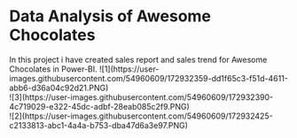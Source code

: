 <h1> Data Analysis of Awesome Chocolates </h1>
In this project i have created sales report and sales trend for Awesome Chocolates in Power-BI.
![1](https://user-images.githubusercontent.com/54960609/172932359-dd1f65c3-f51d-4611-abb6-d36a04c92d21.PNG)
</br>
![3](https://user-images.githubusercontent.com/54960609/172932390-4c719029-e322-45dc-adbf-28eab085c2f9.PNG)
</br>
![2](https://user-images.githubusercontent.com/54960609/172932425-c2133813-abc1-4a4a-b753-dba47d6a3e97.PNG)

